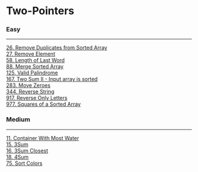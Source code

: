 # Two-Pointers

### Easy
---
[26. Remove Duplicates from Sorted Array](solutions/0026-Remove%20Duplicates%20from%20Sorted%20Array.md)</br>
[27. Remove Element](solutions/0027-Remove%20Element.md)</br>
[58. Length of Last Word](solutions/0058-Length%20of%20Last%20Word.md)</br>
[88. Merge Sorted Array](solutions/0088-Merge%20Sorted%20Array.md)</br>
[125. Valid Palindrome](solutions/0125-Valid%20Palindrome.md)</br>
[167. Two Sum II - Input array is sorted](solutions/0167-Two%20Sum%20II%20-%20Input%20array%20is%20sorted.md)</br>
[283. Move Zeroes](solutions/0283-Move%20Zeroes.md)</br>
[344. Reverse String](solutions/0344-Reverse%20String.md)</br>
[917. Reverse Only Letters](solutions/0917-Reverse%20Only%20Letters.md)</br>
[977. Squares of a Sorted Array](solutions/0977-Squares%20of%20a%20Sorted%20Array.md)</br>

### Medium
---
[11. Container With Most Water](solutions/0011-Container%20With%20Most%20Water.md)</br>
[15. 3Sum](solutions/0015-3Sum.md)</br>
[16. 3Sum Closest](solutions/0016-3Sum%20Closest.md)</br>
[18. 4Sum](solutions/0018-4Sum.md)</br>
[75. Sort Colors](solutions/0075-Sort%20Colors.md)</br>